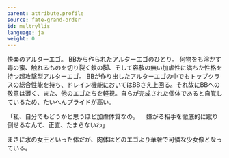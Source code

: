 ```yaml
---
parent: attribute.profile
source: fate-grand-order
id: meltryllis
language: ja
weight: 0
---
```


快楽のアルターエゴ。
BBから作られたアルターエゴのひとり。
何物をも溶かす毒の蜜、触れるものを切り裂く鉄の脚、そして容赦の無い加虐性に満ちた性格を持つ超攻撃型アルターエゴ。
BBが作り出したアルターエゴの中でもトップクラスの総合性能を持ち、ドレイン機能においてはBBさえ上回る。それ故にBBへの敬意は薄く、また、他のエゴたちを軽視。自らが完成された個体であると自覚しているため、たいへんプライドが高い。

「私、自分でもどうかと思うほど加虐体質なの。
　嫌がる相手を徹底的に蹴り倒せるなんて、正直、たまらないわ」

まさに水の女王といった体だが、肉体はどのエゴより華奢で可憐な少女像となっている。
